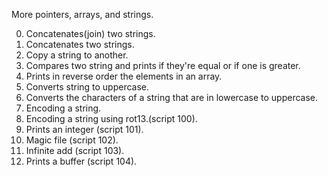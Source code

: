 More pointers, arrays, and strings.

0. Concatenates(join) two strings.
1. Concatenates two strings.
2. Copy a string to another.
3. Compares two string and prints if they're equal or if one is greater.
4. Prints in reverse order the elements in an array.
5. Converts string to uppercase.
6. Converts the characters of a string that are in lowercase to uppercase.
7. Encoding a string.
8. Encoding a string using rot13.(script 100).
9. Prints an integer (script 101).
10. Magic file (script 102).
11. Infinite add (script 103).
12. Prints a buffer (script 104).
